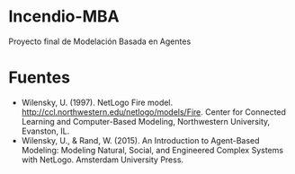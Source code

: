 # Incendio-MBA
Proyecto final de Modelación Basada en Agentes

# Fuentes

- Wilensky, U. (1997). NetLogo Fire model. http://ccl.northwestern.edu/netlogo/models/Fire. Center for Connected Learning and Computer-Based Modeling, Northwestern University, Evanston, IL.
- Wilensky, U., & Rand, W. (2015). An Introduction to Agent-Based Modeling: Modeling Natural, Social, and Engineered Complex Systems with NetLogo. Amsterdam University Press.

